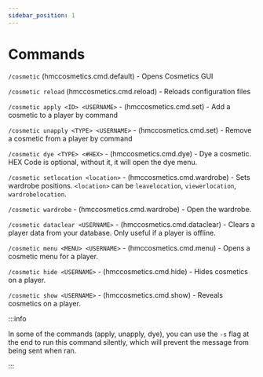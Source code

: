 ```yaml
---
sidebar_position: 1
---
```


# Commands

`/cosmetic` (hmccosmetics.cmd.default) - Opens Cosmetics GUI

`/cosmetic reload` (hmccosmetics.cmd.reload) - Reloads configuration files

`/cosmetic apply <ID> <USERNAME>` - (hmccosmetics.cmd.set) - Add a cosmetic to a player by command

`/cosmetic unapply <TYPE> <USERNAME>` - (hmccosmetics.cmd.set) - Remove a cosmetic from a player by command

`/cosmetic dye <TYPE> <#HEX>` - (hmccosmetics.cmd.dye) - Dye a cosmetic. HEX Code is optional, without it, it will open the dye menu.

`/cosmetic setlocation <location>` - (hmccosmetics.cmd.wardrobe) - Sets wardrobe positions. `<location>` can be `leavelocation`, `viewerlocation`, `wardrobelocation`. 

`/cosmetic wardrobe` - (hmccosmetics.cmd.wardrobe) - Open the wardrobe.

`/cosmetic dataclear <USERNAME>` - (hmccosmetics.cmd.dataclear) - Clears a player data from your database. Only useful if a player is offline.

`/cosmetic menu <MENU> <USERNAME>` - (hmccosmetics.cmd.menu) - Opens a cosmetic menu for a player. 

`/cosmetic hide <USERNAME>` - (hmccosmetics.cmd.hide) - Hides cosmetics on a player.

`/cosmetic show <USERNAME>` - (hmccosmetics.cmd.show) - Reveals cosmetics on a player.

:::info

In some of the commands (apply, unapply, dye), you can use the `-s` flag at the end to run this command
silently, which will prevent the message from being sent when ran.

:::